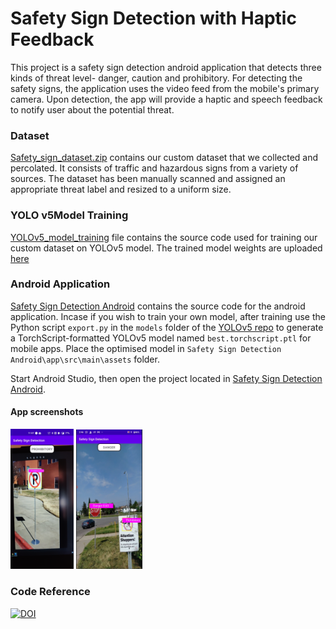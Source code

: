
# Safety Sign Detection with Haptic Feedback

This project is a safety sign detection android application that detects three kinds of threat level- danger, caution and prohibitory. For detecting the safety signs, the application uses the video feed from the mobile's primary camera. Upon detection, the app will provide a haptic and speech feedback to notify user about the potential threat.

### Dataset

[Safety_sign_dataset.zip](https://github.com/alankritmishra/Safetysign_detetection_with_haptic-feedback/blob/main/Safety_sign_dataset.zip) contains our custom dataset that we collected and percolated. It consists of traffic and hazardous signs from a variety of sources. The dataset has been manually scanned and assigned an appropriate threat label and resized to a uniform size. 

### YOLO v5Model Training

[YOLOv5_model_training](https://github.com/alankritmishra/Safetysign_detetection_with_haptic-feedback/blob/main/CV_project_safty_sign_yolo5.ipynb) file contains the source code used for training our custom dataset on YOLOv5 model. The trained model weights are uploaded [here](https://github.com/alankritmishra/Safetysign_detetection_with_haptic-feedback/blob/main/best.pt)

### Android Application

[Safety Sign Detection Android](https://github.com/alankritmishra/Safetysign_detetection_with_haptic-feedback/tree/main/Safety%20Sign%20Detection%20Android) contains the source code for the android application. Incase if you wish to train your own model, after training  use the Python script `export.py` in the `models` folder of the [YOLOv5 repo](https://github.com/ultralytics/yolov5) to generate a TorchScript-formatted YOLOv5 model named `best.torchscript.ptl` for mobile apps. Place the optimised model in `Safety Sign Detection Android\app\src\main\assets`  folder. 

Start Android Studio, then open the project located in [Safety Sign Detection Android](https://github.com/alankritmishra/Safetysign_detetection_with_haptic-feedback/tree/main/Safety%20Sign%20Detection%20Android). 

#### App screenshots
<img src="https://github.com/alankritmishra/Safetysign_detetection_with_haptic-feedback/blob/main/Safety%20Sign%20Detection%20Android/screenshots/screenshot_1.jpg" width="20%" height="20%">     <img src="https://github.com/alankritmishra/Safetysign_detetection_with_haptic-feedback/blob/main/Safety%20Sign%20Detection%20Android/screenshots/screenshot_2.PNG" width="21%" height="20%">

<!-- ![Screenshot 1](https://github.com/alankritmishra/Safetysign_detetection_with_haptic-feedback/blob/main/Safety%20Sign%20Detection%20Android/screenshots/screenshot_1.jpg)width="25px -->

<!-- ![Screenshot 2](https://github.com/alankritmishra/Safetysign_detetection_with_haptic-feedback/blob/main/Safety%20Sign%20Detection%20Android/screenshots/screenshot_2.PNG)-->

### Code Reference
<a href="https://doi.org/10.5281/zenodo.4679653"><img src="https://zenodo.org/badge/DOI/10.5281/zenodo.4679653.svg" alt="DOI"></a>
